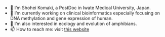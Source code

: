 - 👋 I’m Shohei Komaki, a PostDoc in Iwate Medical University, Japan.
- 👀 I’m currently working on clinical bioinformatics especially focusing on DNA methylation and gene expression of human.
- 🌱 I’m also interested in ecology and evolution of amphibians.
- 📫 How to reach me: visit [this website](https://sites.google.com/site/skomaki1987/home)

<!---
ShoheiKomaki/ShoheiKomaki is a ✨ special ✨ repository because its `README.md` (this file) appears on your GitHub profile.
You can click the Preview link to take a look at your changes.
--->
